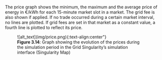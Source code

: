 The price graph shows the minimum, the maximum and the average price of energy in €/kWh for each 15-minute market slot in a market. The grid fee is also shown if applied. If no trade occurred during a certain market interval, no lines are plotted. If grid fees are set in that market as a constant value, a fourth line is plotted to reflect its price.


<figure markdown>
  ![alt_text](img/price.png){:text-align:center"}
  <figcaption><b>Figure 3.14</b>: Graph showing the evolution of the prices during the simulation period in the Grid Singularity’s simulation interface (Singularity Map)
</figcaption>
</figure>
